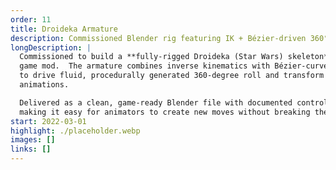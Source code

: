 ```yaml
---
order: 11
title: Droideka Armature
description: Commissioned Blender rig featuring IK + Bézier-driven 360° animations.
longDescription: |
  Commissioned to build a **fully-rigged Droideka (Star Wars) skeleton** for a
  game mod.  The armature combines inverse kinematics with Bézier-curve controls
  to drive fluid, procedurally generated 360-degree roll and transform
  animations.

  Delivered as a clean, game-ready Blender file with documented control bones,
  making it easy for animators to create new moves without breaking the rig.
start: 2022-03-01
highlight: ./placeholder.webp
images: []
links: []
---
```

